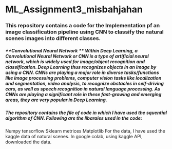 # ML_Assignment3_misbahjahan
### This repository contains a code for the Implementation pf  an image classification pipeline using CNN to classify the natural scenes images into different classes. 
##### **Convolutional Neural Network ** Within Deep Learning, a Convolutional Neural Network or CNN is a type of artificial neural network, which is widely used for image/object recognition and classification. Deep Learning thus recognizes objects in an image by using a CNN. CNNs are playing a major role in diverse tasks/functions like image processing problems, computer vision tasks like localization and segmentation, video analysis, to recognize obstacles in self-driving cars, as well as speech recognition in natural language processing. As CNNs are playing a significant role in these fast-growing and emerging areas, they are very popular in Deep Learning.
##### The repository contains the file of code in which I have used the squential algorithm of CNN. Following are the libaraies used in the code:
Numpy
tensorflow
Sklearn metrices
Matplotlib
For the data, I have used the kaggle data of natural scenes. In google colab, using kaggle API, downloaded the data.
